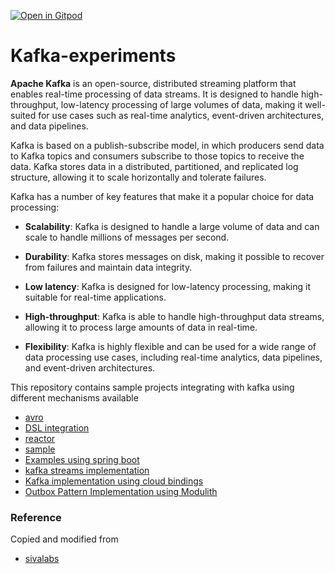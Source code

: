 [![Open in Gitpod](https://gitpod.io/button/open-in-gitpod.svg)](https://gitpod.io/#https://github.com/rajadilipkolli/kafka-experiments)

# Kafka-experiments

**Apache Kafka** is an open-source, distributed streaming platform that enables real-time processing of data streams. It is designed to handle high-throughput, low-latency processing of large volumes of data, making it well-suited for use cases such as real-time analytics, event-driven architectures, and data pipelines.

Kafka is based on a publish-subscribe model, in which producers send data to Kafka topics and consumers subscribe to those topics to receive the data. Kafka stores data in a distributed, partitioned, and replicated log structure, allowing it to scale horizontally and tolerate failures.

Kafka has a number of key features that make it a popular choice for data processing:

  - **Scalability**: Kafka is designed to handle a large volume of data and can scale to handle millions of messages per second.

  - **Durability**: Kafka stores messages on disk, making it possible to recover from failures and maintain data integrity.

  - **Low latency**: Kafka is designed for low-latency processing, making it suitable for real-time applications.

  - **High-throughput**: Kafka is able to handle high-throughput data streams, allowing it to process large amounts of data in real-time.

  - **Flexibility**: Kafka is highly flexible and can be used for a wide range of data processing use cases, including real-time analytics, data pipelines, and event-driven architectures.

This repository contains sample projects integrating with kafka using different mechanisms available

  - [avro](./kafka-avro/README.md)
  - [DSL integration](./kafka-dsl-integration/ReadMe.md)
  - [reactor](./kafka-reactor/README.md)
  - [sample](./kafka-sample)
  - [Examples using spring boot](./kafka-spring-boot/README.md)
  - [kafka streams implementation](./kafka-streams/README.md)
  - [Kafka implementation using cloud bindings](./spring-cloud/README.md)
  - [Outbox Pattern Implementation using Modulith](./spring-modulith-outbox-pattern/README.md)




### Reference

Copied and modified from 
 - [sivalabs](https://github.com/sivaprasadreddy/kafka-tutorial)
